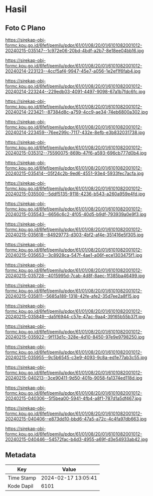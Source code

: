 # Hasil

## Foto C Plano

https://sirekap-obj-formc.kpu.go.id/6fef/pemilu/pdpr/61/01/08/20/01/6101082001012-20240215-035147--1c972e06-20bd-4bdf-a2b7-8e18ee04bb16.jpg

https://sirekap-obj-formc.kpu.go.id/6fef/pemilu/pdpr/61/01/08/20/01/6101082001012-20240214-223123--4ccf5af4-9947-45e7-a056-1e2ef1f6fab4.jpg

https://sirekap-obj-formc.kpu.go.id/6fef/pemilu/pdpr/61/01/08/20/01/6101082001012-20240214-223244--229edb03-4091-4497-9098-67a1b7fdc6fc.jpg

https://sirekap-obj-formc.kpu.go.id/6fef/pemilu/pdpr/61/01/08/20/01/6101082001012-20240214-223421--87384d8c-a759-4cc9-ae34-74eb6800a302.jpg

https://sirekap-obj-formc.kpu.go.id/6fef/pemilu/pdpr/61/01/08/20/01/6101082001012-20240214-223459--76ee299c-7117-432e-8efb-e3b832031738.jpg

https://sirekap-obj-formc.kpu.go.id/6fef/pemilu/pdpr/61/01/08/20/01/6101082001012-20240215-035312--75590075-869b-47f6-a593-696cb777d0b4.jpg

https://sirekap-obj-formc.kpu.go.id/6fef/pemilu/pdpr/61/01/08/20/01/6101082001012-20240215-035414--05f24c2b-9ed6-4551-93e4-5933fec7acfa.jpg

https://sirekap-obj-formc.kpu.go.id/6fef/pemilu/pdpr/61/01/08/20/01/6101082001012-20240215-035500--5ddf5135-9118-4236-b543-a260a959e4fd.jpg

https://sirekap-obj-formc.kpu.go.id/6fef/pemilu/pdpr/61/01/08/20/01/6101082001012-20240215-035543--6656c6c2-4f05-40d5-b9df-793939a0e9f3.jpg

https://sirekap-obj-formc.kpu.go.id/6fef/pemilu/pdpr/61/01/08/20/01/6101082001012-20240215-035618--84929773-d303-4bf2-af4e-351416e5f305.jpg

https://sirekap-obj-formc.kpu.go.id/6fef/pemilu/pdpr/61/01/08/20/01/6101082001012-20240215-035653--3c8928ca-547f-4ae1-a06f-ece1303475f1.jpg

https://sirekap-obj-formc.kpu.go.id/6fef/pemilu/pdpr/61/01/08/20/01/6101082001012-20240215-035728--4015995d-7cab-4d8f-8aec-1f385ba46499.jpg

https://sirekap-obj-formc.kpu.go.id/6fef/pemilu/pdpr/61/01/08/20/01/6101082001012-20240215-035811--5685a189-1318-42fe-afe2-35d7ee2a8f15.jpg

https://sirekap-obj-formc.kpu.go.id/6fef/pemilu/pdpr/61/01/08/20/01/6101082001012-20240215-035849--da5f6944-c57e-47ac-9aa4-39165b55b37f.jpg

https://sirekap-obj-formc.kpu.go.id/6fef/pemilu/pdpr/61/01/08/20/01/6101082001012-20240215-035922--9f113d1c-328e-4d10-8450-97e9e9798250.jpg

https://sirekap-obj-formc.kpu.go.id/6fef/pemilu/pdpr/61/01/08/20/01/6101082001012-20240215-035955--9c5b6545-c3e9-4093-9c8a-ed1e77ab3c55.jpg

https://sirekap-obj-formc.kpu.go.id/6fef/pemilu/pdpr/61/01/08/20/01/6101082001012-20240215-040213--3ce90411-9d50-401b-9058-fa1374ed118d.jpg

https://sirekap-obj-formc.kpu.go.id/6fef/pemilu/pdpr/61/01/08/20/01/6101082001012-20240215-040306--5f5bea00-5941-4fb4-a8f1-787d1a5df467.jpg

https://sirekap-obj-formc.kpu.go.id/6fef/pemilu/pdpr/61/01/08/20/01/6101082001012-20240215-040406--e873dd10-bbd6-47a5-a72c-4c4fa97db663.jpg

https://sirekap-obj-formc.kpu.go.id/6fef/pemilu/pdpr/61/01/08/20/01/6101082001012-20240215-040446--54572fac-b4d3-4955-a69f-d3e54933ab42.jpg


## Metadata

| Key        | Value               |
| ---------- | ------------------- |
| Time Stamp | 2024-02-17 13:05:41 |
| Kode Dapil | 6101                |



